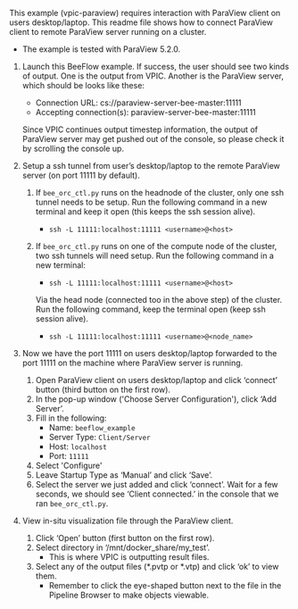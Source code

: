 This example (vpic-paraview) requires interaction with ParaView client on users desktop/laptop. This readme file shows how to connect ParaView client to remote ParaView server running on a cluster.

* The example is tested with ParaView 5.2.0.

1. Launch this BeeFlow example. If success, the user should see two kinds of output. One is the output from VPIC. Another is the ParaView server, which should be looks like these:

	- Connection URL: cs://paraview-server-bee-master:11111
	- Accepting connection(s): paraview-server-bee-master:11111
	
   Since VPIC continues output timestep information, the output of ParaView server may get pushed out of the console, so please check it by scrolling the console up. 

2. Setup a ssh tunnel from user’s desktop/laptop to the remote ParaView server (on port 11111 by default). 
	1. If `bee_orc_ctl.py` runs on the headnode of the cluster, only one ssh tunnel needs to be setup. Run the following command in a new terminal and keep it open (this keeps the ssh session alive).
		- `ssh -L 11111:localhost:11111 <username>@<host>`
	2. If `bee_orc_ctl.py` runs on one of the compute node of the cluster, two ssh tunnels will need setup. Run the following command in a new terminal:
		- `ssh -L 11111:localhost:11111 <username>@<host>`	
           
	   Via the head node (connected too in the above step) of the cluster. Run the following command, keep the terminal open (keep ssh session alive).
		- `ssh -L 11111:localhost:11111 <username>@<node_name>` 

4. Now we have the port 11111 on users desktop/laptop forwarded to the port 11111 on the machine where ParaView server is running. 
	1. Open ParaView client on users desktop/laptop and click ‘connect’ button (third button on the first row). 
	2. In the pop-up window ('Choose Server Configuration'), click ‘Add Server’. 
	3. Fill in the following:
		- Name: `beeflow_example`
		- Server Type: `Client/Server`
		- Host: `localhost`
		- Port: `11111` 
	4. Select 'Configure'
	5. Leave Startup Type as ‘Manual’ and click ‘Save’. 
	6. Select the server we just added and click ‘connect’. Wait for a few seconds, we should see ‘Client connected.’ in the console that we ran `bee_orc_ctl.py`.

5. View in-situ visualization file through the ParaView client. 
	1. Click ‘Open’ button (first button on the first row). 
	2. Select directory in ‘/mnt/docker_share/my_test’. 
		- This is where VPIC is outputting result files. 
	3. Select any of the output files (*.pvtp or *.vtp) and click ‘ok’ to view them. 
		- Remember to click the eye-shaped button next to the file in the Pipeline Browser to make objects viewable.
